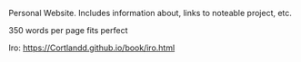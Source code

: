 Personal Website. Includes information about, links to noteable project, etc.

350 words per page fits perfect

Iro: https://Cortlandd.github.io/book/iro.html
